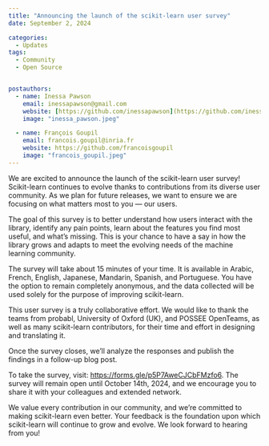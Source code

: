 ```yaml
---
title: "Announcing the launch of the scikit-learn user survey"
date: September 2, 2024

categories:
  - Updates
tags:
  - Community
  - Open Source


postauthors:
  - name: Inessa Pawson
    email: inessapawson@gmail.com
    website: [https://github.com/inessapawson](https://github.com/inessapawson) 
    image: "inessa_pawson.jpeg"

  - name: François Goupil
    email: francois.goupil@inria.fr
    website: https://github.com/francoisgoupil
    image: "francois_goupil.jpeg"
---
```


We are excited to announce the launch of the scikit-learn user survey! Scikit-learn
continues to evolve thanks to contributions from its diverse user community. As we 
plan for future releases, we want to ensure we are focusing on what matters most to 
you — our users.

The goal of this survey is to better understand how users interact with the library, 
identify any pain points, learn about the features you find most useful, and what’s 
missing. This is your chance to have a say in how the library grows and adapts to meet 
the evolving needs of the machine learning community.

The survey will take about 15 minutes of your time. It is available in Arabic, French, 
English, Japanese, Mandarin, Spanish, and Portuguese. You have the option to remain 
completely anonymous, and the data collected will be used solely for the purpose of 
improving scikit-learn.

This user survey is a truly collaborative effort. We would like to thank the teams from 
probabl, University of Oxford (UK), and POSSEE OpenTeams, as well as many scikit-learn 
contributors, for their time and effort in designing and translating it.

Once the survey closes, we’ll analyze the responses and publish the findings in a follow-up 
blog post.

To take the survey, visit: https://forms.gle/p5P7AweCJCbFMzfo6. The survey will remain open until 
October 14th, 2024, and we encourage you to share it with your colleagues and extended network.

We value every contribution in our community, and we’re committed to making scikit-learn even better. 
Your feedback is the foundation upon which scikit-learn will continue to grow and evolve. We look 
forward to hearing from you!
